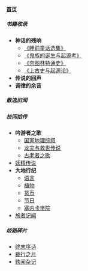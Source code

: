 
#### [首页](?file=home-首页)

##### 书籍收录
- **神话的残响**
    - [《睡前童话选集》](?file=01-书籍收录/01-神话的残响/01-《睡前童话选集》 "《睡前童话选集》")
    - [《鬼族的诞生与起源考》](?file=01-书籍收录/01-神话的残响/02-《鬼族的诞生与起源考》 "《鬼族的诞生与起源考》")
    - [《奈图林特通史》](?file=01-书籍收录/01-神话的残响/03-《奈图林特通史》 "《奈图林特通史》")
    - [《上古史与起源论》](?file=01-书籍收录/01-神话的残响/04-《上古史与起源论》 "《上古史与起源论》")
- **传说的回声**
- **调律的余音**

##### 散逸旧闻

##### 枝间拾传
- **吟游者之歌**
    - [国家地理综叙](?file=03-枝间拾传/01-吟游者之歌/01-国家地理综叙 "国家地理综叙")
    - [龙灾与救世传说](?file=03-枝间拾传/01-吟游者之歌/02-龙灾与救世传说 "龙灾与救世传说")
    - [古老者之歌](?file=03-枝间拾传/01-吟游者之歌/03-古老者之歌 "古老者之歌")
- [妖精传说](?file=03-枝间拾传/02-妖精传说 "妖精传说")
- **大地行纪**
    - [语言](?file=03-枝间拾传/03-大地行纪/01-语言 "语言")
    - [植物](?file=03-枝间拾传/03-大地行纪/02-植物 "植物")
    - [货币](?file=03-枝间拾传/03-大地行纪/03-货币 "货币")
    - [节日](?file=03-枝间拾传/03-大地行纪/04-节日 "节日")
    - [塞内卡学院](?file=03-枝间拾传/03-大地行纪/05-塞内卡学院 "塞内卡学院")
- [旅者记闻](?file=03-枝间拾传/04-旅者记闻 "旅者记闻")

##### 歧路碎片
- [终末序诗](?file=04-歧路碎片/01-终末序诗 "终末序诗")
- [裁行之月](?file=04-歧路碎片/02-裁行之月 "裁行之月")
- [轶闻杂记](?file=04-歧路碎片/03-轶闻杂记 "轶闻杂记")
